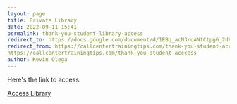 ```yaml
--- 
layout: page
title: Private Library
date: 2022-09-11 15:41
permalink: thank-you-student-library-access
redirect_to: https://docs.google.com/document/d/1EBq_acN3rqANtCtpg6_2dRodFmM9V_EjjzjsH5hEzhE/edit?usp=sharing
redirect_from: https://callcentertrainingtips.com/thank-you-student-access
https://callcentertrainingtips.com/thank-you-student-acccess
author: Kevin Olega 
--- 
```



Here's the link to access.

[Access Library](https://docs.google.com/document/d/1EBq_acN3rqANtCtpg6_2dRodFmM9V_EjjzjsH5hEzhE/edit?usp=sharing)